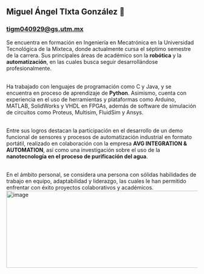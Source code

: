 ## Miguel Ángel TIxta González 👻
### tigm040929@gs.utm.mx
Se encuentra en formación en Ingeniería en Mecatrónica en la Universidad Tecnológica de la Mixteca, donde actualmente cursa el séptimo semestre de la carrera. Sus principales áreas de académico son la **robótica** y la **automatización**, en las cuales busca seguir desarrollándose profesionalmente.

<br/>Ha trabajado con lenguajes de programación como C y Java, y se encuentra en proceso de aprendizaje de **Python**. Asimismo, cuenta con experiencia en el uso de herramientas y plataformas como Arduino, MATLAB, SolidWorks y VHDL en FPGAs, además de software de simulación de circuitos como Proteus, Multisim, FluidSim y Ansys.

<br/>Entre sus logros destacan la participación en el desarrollo de un demo funcional de sensores y procesos de automatización industrial en formato portátil, realizado en colaboración con la empresa **AVG INTEGRATION & AUTOMATION**, así como una investigación sobre el uso de la **nanotecnología en el proceso de purificación del agua**.

<br/>En el ámbito personal, se considera una persona con sólidas habilidades de trabajo en equipo, adaptabilidad y liderazgo, las cuales le han permitido enfrentar con éxito proyectos colaborativos y académicos.
<img width="964" height="203" alt="image" src="https://github.com/user-attachments/assets/9f1818a0-1b64-46eb-8c03-a8da88540806" />


<!--
**MiguelTG49/MiguelTG49** is a ✨ _special_ ✨ repository because its `README.md` (this file) appears on your GitHub profile.

Here are some ideas to get you started:

- 🔭 I’m currently working on ...
- 🌱 I’m currently learning ...
- 👯 I’m looking to collaborate on ...
- 🤔 I’m looking for help with ...
- 💬 Ask me about ...
- 📫 How to reach me: ...
- 😄 Pronouns: ...
- ⚡ Fun fact: ...
-->
